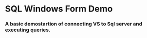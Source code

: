 # SQL Windows Form Demo
### A basic demostartion of connecting VS to Sql server and executing queries.
